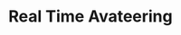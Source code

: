 ---
layout: project
permalink: /real_time_avateering/
title: "Real Time Avateering"
created: "May 2016"
root: "/assets/real_time_avateering/"
bg-video: >
  <iframe src="https://player.vimeo.com/video/209097149" width="640" height="360" frameborder="0" webkitallowfullscreen mozallowfullscreen allowfullscreen></iframe>

description: >
  Thesis project for Master’s Degree at Tisch School of the Arts ITP. Research into 3D scanning and motion capture as a choreographic structure for live performance and dance. Scanned bodies are controlled in real-time using motion capture suits and digitally manipulated to create impossible movements.


documentation:
  - "1.gif"
  - "2.gif"
  - "3.gif"
  - "4.gif"
  - "5.gif"
  - "6.gif"
  - >
    <iframe src="https://player.vimeo.com/video/169132287" width="640" height="360" frameborder="0" webkitallowfullscreen mozallowfullscreen allowfullscreen></iframe>
---